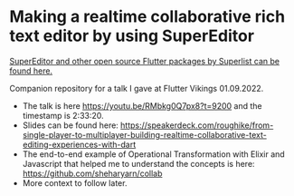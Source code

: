 # Making a realtime collaborative rich text editor by using SuperEditor

[SuperEditor and other open source Flutter packages by Superlist can be found here.](https://superlist.com/open-source)

Companion repository for a talk I gave at Flutter Vikings 01.09.2022.

* The talk is here https://youtu.be/RMbkg0Q7px8?t=9200 and the timestamp is 2:33:20.
* Slides can be found here: https://speakerdeck.com/roughike/from-single-player-to-multiplayer-building-realtime-collaborative-text-editing-experiences-with-dart
* The end-to-end example of Operational Transformation with Elixir and Javascript that helped me to understand the concepts is here: https://github.com/sheharyarn/collab
* More context to follow later.
